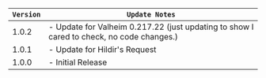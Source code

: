 | `Version` | `Update Notes`                                                                           |
|-----------|------------------------------------------------------------------------------------------|
| 1.0.2     | - Update for Valheim 0.217.22 (just updating to show I cared to check, no code changes.) |
| 1.0.1     | - Update for Hildir's Request                                                            |
| 1.0.0     | - Initial Release                                                                        |